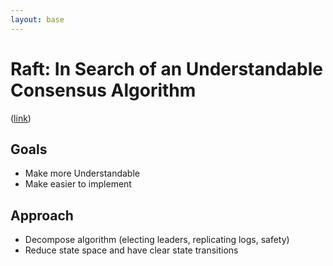 ```yaml
---
layout: base
---
```


# Raft: In Search of an Understandable Consensus Algorithm
([link](https://drive.google.com/open?id=0B_10gtxnPV-_SFpSRk1hWEJmeUE))

## Goals
- Make more Understandable
- Make easier to implement

## Approach
- Decompose algorithm (electing leaders, replicating logs, safety)
- Reduce state space and have clear state transitions
